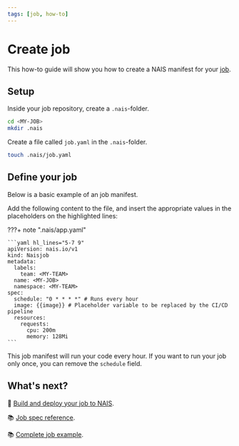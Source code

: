 ```yaml
---
tags: [job, how-to]
---
```


# Create job

This how-to guide will show you how to create a NAIS manifest for your [job](../README.md).

## Setup

Inside your job repository, create a `.nais`-folder.

```bash
cd <MY-JOB>
mkdir .nais
```

Create a file called `job.yaml` in the `.nais`-folder.

```bash
touch .nais/job.yaml
```

## Define your job

Below is a basic example of an job manifest.

Add the following content to the file, and insert the appropriate values in the placeholders on the highlighted lines:

???+ note ".nais/app.yaml"

    ```yaml hl_lines="5-7 9"
    apiVersion: nais.io/v1
    kind: Naisjob
    metadata:
      labels:
        team: <MY-TEAM>
      name: <MY-JOB>
      namespace: <MY-TEAM>
    spec:
      schedule: "0 * * * *" # Runs every hour
      image: {{image}} # Placeholder variable to be replaced by the CI/CD pipeline
      resources:
        requests:
          cpu: 200m
          memory: 128Mi
    ```

This job manifest will run your code every hour. If you want to run your job only once, you can remove the `schedule` field.

## What's next?

:dart: [Build and deploy your job to NAIS](../../../build/how-to/build-and-deploy.md).

:books: [Job spec reference](../reference/naisjob-spec.md).

:books: [Complete job example](../reference/naisjob-example.md).
